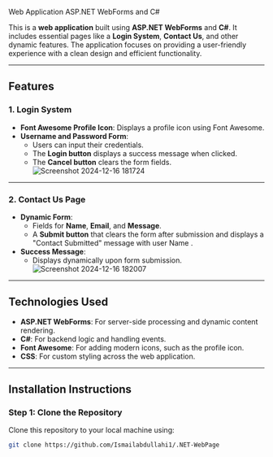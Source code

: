 Web Application ASP.NET WebForms and C#

This is a **web application** built using **ASP.NET WebForms** and **C#**. It includes essential pages like a **Login System**, **Contact Us**, and other dynamic features. The application focuses on providing a user-friendly experience with a clean design and efficient functionality.

---

## Features

### **1. Login System**
- **Font Awesome Profile Icon**: Displays a profile icon using Font Awesome.
- **Username and Password Form**:
  - Users can input their credentials.
  - The **Login button** displays a success message when clicked.
  - The **Cancel button** clears the form fields.
  ![Screenshot 2024-12-16 181724](https://github.com/user-attachments/assets/d1620a0e-cc21-499e-8a85-cc0f49595574)

---

### **2. Contact Us Page**
- **Dynamic Form**:
  - Fields for **Name**, **Email**, and **Message**.
  - A **Submit button** that clears the form after submission and displays a "Contact Submitted" message with user Name .
- **Success Message**:
  - Displays dynamically upon form submission.
![Screenshot 2024-12-16 182007](https://github.com/user-attachments/assets/22a03e61-dfab-4e5f-aae5-bef6feab12e0)

---


## Technologies Used
- **ASP.NET WebForms**: For server-side processing and dynamic content rendering.
- **C#**: For backend logic and handling events.
- **Font Awesome**: For adding modern icons, such as the profile icon.
- **CSS**: For custom styling across the web application.

---


## Installation Instructions

### **Step 1: Clone the Repository**
Clone this repository to your local machine using:
```bash
git clone https://github.com/Ismailabdullahi1/.NET-WebPage
